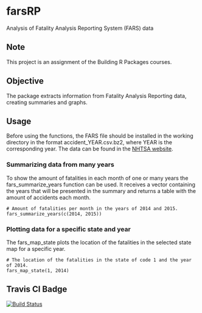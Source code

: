 # farsRP
Analysis of Fatality Analysis Reporting System (FARS) data

## Note
This project is an assignment of the Building R Packages courses.

## Objective
The package extracts information from Fatality Analysis Reporting data, creating summaries and graphs.

## Usage
Before using the functions, the FARS file should be installed in the working directory in the format accident_YEAR.csv.bz2, where YEAR is the corresponding year. The data can be found in the [NHTSA website](https://www.nhtsa.gov/Data/Fatality-Analysis-Reporting-System-(FARS)).
### Summarizing data from many years
To show the amount of fatalities in each month of one or many years the fars_summarize_years function can be used. It receives a vector containing the years that will be presented in the summary and returns a table with the amount of accidents each month.
```
# Amount of fatalities per month in the years of 2014 and 2015.
fars_summarize_years(c(2014, 2015))
```
### Plotting data for a specific state and year
The fars_map_state plots the location of the fatalities in the selected state map for a specific year.
```{r}
# The location of the fatalities in the state of code 1 and the year of 2014.
fars_map_state(1, 2014)
```

## Travis CI Badge
[![Build Status](https://travis-ci.com/RafaelSPeixoto/farsRP.svg?branch=master)](https://travis-ci.com/RafaelSPeixoto/farsRP)
